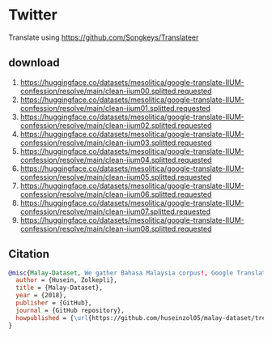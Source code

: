 # Twitter

Translate using https://github.com/Songkeys/Translateer

## download

1. https://huggingface.co/datasets/mesolitica/google-translate-IIUM-confession/resolve/main/clean-iium00.splitted.requested
2. https://huggingface.co/datasets/mesolitica/google-translate-IIUM-confession/resolve/main/clean-iium01.splitted.requested
3. https://huggingface.co/datasets/mesolitica/google-translate-IIUM-confession/resolve/main/clean-iium02.splitted.requested
4. https://huggingface.co/datasets/mesolitica/google-translate-IIUM-confession/resolve/main/clean-iium03.splitted.requested
5. https://huggingface.co/datasets/mesolitica/google-translate-IIUM-confession/resolve/main/clean-iium04.splitted.requested
6. https://huggingface.co/datasets/mesolitica/google-translate-IIUM-confession/resolve/main/clean-iium05.splitted.requested
7. https://huggingface.co/datasets/mesolitica/google-translate-IIUM-confession/resolve/main/clean-iium06.splitted.requested
8. https://huggingface.co/datasets/mesolitica/google-translate-IIUM-confession/resolve/main/clean-iium07.splitted.requested
9. https://huggingface.co/datasets/mesolitica/google-translate-IIUM-confession/resolve/main/clean-iium08.splitted.requested

## Citation

```bibtex
@misc{Malay-Dataset, We gather Bahasa Malaysia corpus!, Google Translate Twitter,
  author = {Husein, Zolkepli},
  title = {Malay-Dataset},
  year = {2018},
  publisher = {GitHub},
  journal = {GitHub repository},
  howpublished = {\url{https://github.com/huseinzol05/malay-dataset/tree/master/translation/twitter}}
}
```